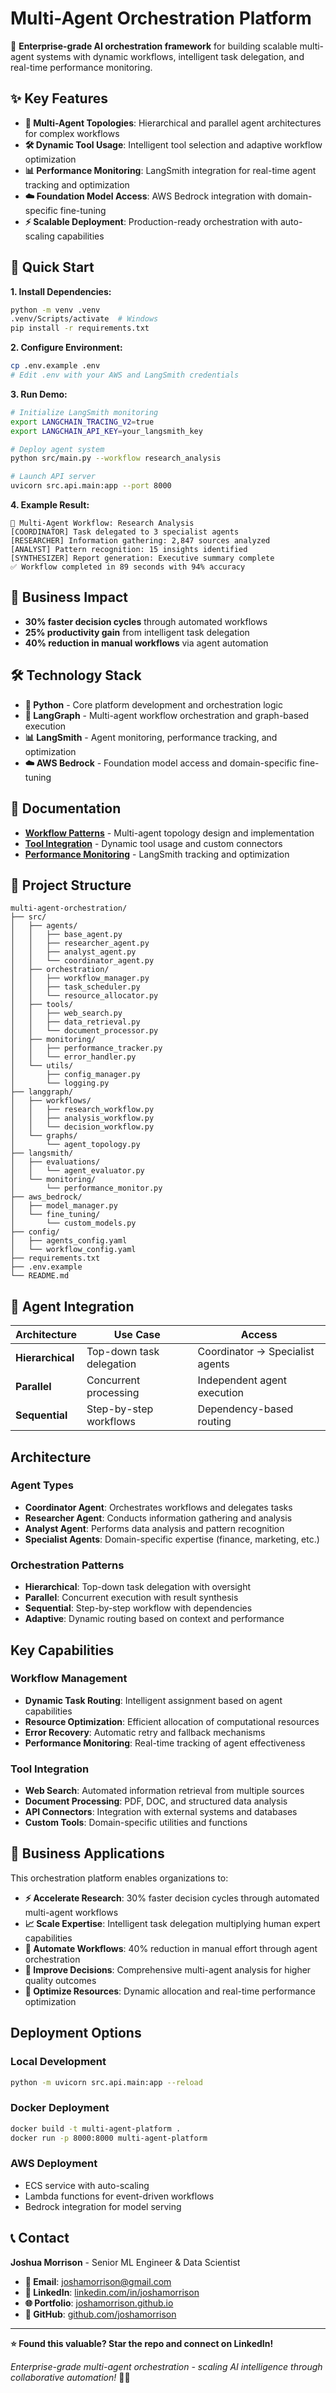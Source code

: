 # Multi-Agent Orchestration Platform

🤖 **Enterprise-grade AI orchestration framework** for building scalable multi-agent systems with dynamic workflows, intelligent task delegation, and real-time performance monitoring.

## ✨ Key Features

- **🔗 Multi-Agent Topologies**: Hierarchical and parallel agent architectures for complex workflows
- **🛠️ Dynamic Tool Usage**: Intelligent tool selection and adaptive workflow optimization
- **📊 Performance Monitoring**: LangSmith integration for real-time agent tracking and optimization
- **☁️ Foundation Model Access**: AWS Bedrock integration with domain-specific fine-tuning
- **⚡ Scalable Deployment**: Production-ready orchestration with auto-scaling capabilities

## 🚀 Quick Start

**1. Install Dependencies:**
```bash
python -m venv .venv
.venv/Scripts/activate  # Windows
pip install -r requirements.txt
```

**2. Configure Environment:**
```bash
cp .env.example .env
# Edit .env with your AWS and LangSmith credentials
```

**3. Run Demo:**
```bash
# Initialize LangSmith monitoring
export LANGCHAIN_TRACING_V2=true
export LANGCHAIN_API_KEY=your_langsmith_key

# Deploy agent system
python src/main.py --workflow research_analysis

# Launch API server
uvicorn src.api.main:app --port 8000
```

**4. Example Result:**
```
🤖 Multi-Agent Workflow: Research Analysis
[COORDINATOR] Task delegated to 3 specialist agents
[RESEARCHER] Information gathering: 2,847 sources analyzed
[ANALYST] Pattern recognition: 15 insights identified
[SYNTHESIZER] Report generation: Executive summary complete
✅ Workflow completed in 89 seconds with 94% accuracy
```

## 🎯 Business Impact
- **30% faster decision cycles** through automated workflows
- **25% productivity gain** from intelligent task delegation
- **40% reduction in manual workflows** via agent automation

## 🛠️ Technology Stack

- **🐍 Python** - Core platform development and orchestration logic
- **🔗 LangGraph** - Multi-agent workflow orchestration and graph-based execution
- **📊 LangSmith** - Agent monitoring, performance tracking, and optimization
- **☁️ AWS Bedrock** - Foundation model access and domain-specific fine-tuning

## 📖 Documentation

- **[Workflow Patterns](docs/workflow_patterns.md)** - Multi-agent topology design and implementation
- **[Tool Integration](docs/tool_integration.md)** - Dynamic tool usage and custom connectors
- **[Performance Monitoring](docs/performance_monitoring.md)** - LangSmith tracking and optimization

## 📁 Project Structure
```
multi-agent-orchestration/
├── src/
│   ├── agents/
│   │   ├── base_agent.py
│   │   ├── researcher_agent.py
│   │   ├── analyst_agent.py
│   │   └── coordinator_agent.py
│   ├── orchestration/
│   │   ├── workflow_manager.py
│   │   ├── task_scheduler.py
│   │   └── resource_allocator.py
│   ├── tools/
│   │   ├── web_search.py
│   │   ├── data_retrieval.py
│   │   └── document_processor.py
│   ├── monitoring/
│   │   ├── performance_tracker.py
│   │   └── error_handler.py
│   └── utils/
│       ├── config_manager.py
│       └── logging.py
├── langgraph/
│   ├── workflows/
│   │   ├── research_workflow.py
│   │   ├── analysis_workflow.py
│   │   └── decision_workflow.py
│   └── graphs/
│       └── agent_topology.py
├── langsmith/
│   ├── evaluations/
│   │   └── agent_evaluator.py
│   └── monitoring/
│       └── performance_monitor.py
├── aws_bedrock/
│   ├── model_manager.py
│   └── fine_tuning/
│       └── custom_models.py
├── config/
│   ├── agents_config.yaml
│   └── workflow_config.yaml
├── requirements.txt
├── .env.example
└── README.md
```

## 🔧 Agent Integration

| Architecture | Use Case | Access |
|-----------|----------|---------|
| **Hierarchical** | Top-down task delegation | Coordinator → Specialist agents |
| **Parallel** | Concurrent processing | Independent agent execution |
| **Sequential** | Step-by-step workflows | Dependency-based routing |

## Architecture

### Agent Types
- **Coordinator Agent**: Orchestrates workflows and delegates tasks
- **Researcher Agent**: Conducts information gathering and analysis
- **Analyst Agent**: Performs data analysis and pattern recognition
- **Specialist Agents**: Domain-specific expertise (finance, marketing, etc.)

### Orchestration Patterns
- **Hierarchical**: Top-down task delegation with oversight
- **Parallel**: Concurrent execution with result synthesis
- **Sequential**: Step-by-step workflow with dependencies
- **Adaptive**: Dynamic routing based on context and performance

## Key Capabilities

### Workflow Management
- **Dynamic Task Routing**: Intelligent assignment based on agent capabilities
- **Resource Optimization**: Efficient allocation of computational resources
- **Error Recovery**: Automatic retry and fallback mechanisms
- **Performance Monitoring**: Real-time tracking of agent effectiveness

### Tool Integration
- **Web Search**: Automated information retrieval from multiple sources
- **Document Processing**: PDF, DOC, and structured data analysis
- **API Connectors**: Integration with external systems and databases
- **Custom Tools**: Domain-specific utilities and functions

## 💼 Business Applications

This orchestration platform enables organizations to:

- **⚡ Accelerate Research**: 30% faster decision cycles through automated multi-agent workflows
- **📈 Scale Expertise**: Intelligent task delegation multiplying human expert capabilities
- **🤖 Automate Workflows**: 40% reduction in manual effort through agent orchestration
- **🎯 Improve Decisions**: Comprehensive multi-agent analysis for higher quality outcomes
- **🔄 Optimize Resources**: Dynamic allocation and real-time performance optimization

## Deployment Options

### Local Development
```bash
python -m uvicorn src.api.main:app --reload
```

### Docker Deployment
```bash
docker build -t multi-agent-platform .
docker run -p 8000:8000 multi-agent-platform
```

### AWS Deployment
- ECS service with auto-scaling
- Lambda functions for event-driven workflows
- Bedrock integration for model serving

## 📞 Contact

**Joshua Morrison** - Senior ML Engineer & Data Scientist

- **📧 Email**: [joshamorrison@gmail.com](mailto:joshamorrison@gmail.com)
- **💼 LinkedIn**: [linkedin.com/in/joshamorrison](https://www.linkedin.com/in/joshamorrison)
- **🌐 Portfolio**: [joshamorrison.github.io](https://joshamorrison.github.io)
- **🐙 GitHub**: [github.com/joshamorrison](https://github.com/joshamorrison)

---

**⭐ Found this valuable? Star the repo and connect on LinkedIn!**

*Enterprise-grade multi-agent orchestration - scaling AI intelligence through collaborative automation!* 🤖✨